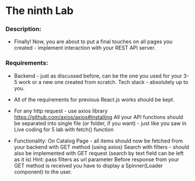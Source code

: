 # The ninth Lab


### Description: 


-  Finally! Now, you are about to put a final touches on all pages you created - implement interaction with your REST API server.


### Requirements:

- Backend - just as discussed before, can be the one you used for your 3-5 work or a new one created from scratch. Tech stack - absolutely up to you.

- All of the requirements for previous React.js works should be kept.


- For any http request - use axios library
https://github.com/axios/axios#installing
All your API functions should be separated into single file (or folder, if you want) - just like you saw in Live coding for 5 lab with fetch() function
	
	
- Functionality:
On Catalog Page - all items should now be fetched from your backend with GET method (using axios)
Search with filters - should also be implemented with GET request (search by text field can be left as it is)
Hint: pass filters as url parameter
Before response from your GET method is received you have to display a Spinner(Loader component) to the user. 


 





